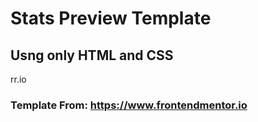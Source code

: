 # Stats Preview Template

## Usng only HTML and CSS
rr.io
### Template From: https://www.frontendmentor.io
